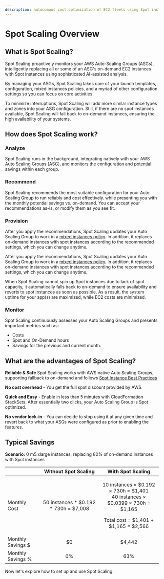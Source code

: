 ```yaml
---
description: autonomous cost optimization of EC2 fleets using Spot instances
---
```


# Spot Scaling Overview

## What is Spot Scaling?

Spot Scaling proactively monitors your AWS Auto-Scaling Groups (ASGs), intelligently replacing all or some of an ASG's on-demand EC2 instances with Spot instances using sophisticated AI-assisted analysis.

By managing your ASGs, Spot Scaling takes care of your launch templates, configuration, mixed instances policies, and a myriad of other configuration settings so you can focus on core activities.

To minimize interruptions, Spot Scaling will add more similar instance types and zones into your ASG configuration. Still, if there are no spot instances available, Spot Scaling will fall back to on-demand instances, ensuring the high availability of your systems.

## How does Spot Scaling work?

### Analyze

Spot Scaling runs in the background, integrating natively with your AWS Auto Scaling Groups (ASG), and monitors the configuration and potential savings within each group.

### Recommend

Spot Scaling recommends the most suitable configuration for your Auto Scaling Group to run reliably and cost effectively. while presenting you with the monthly potential savings vs. on-demand. You can accept your recommendations as-is, or modify them as you see fit.

### Provision

After you apply the recommendations, Spot Scaling updates your Auto Scaling Group to work in a [mixed instances policy](https://docs.aws.amazon.com/autoscaling/ec2/APIReference/API_MixedInstancesPolicy.html). In addition, it replaces on-demand instances with spot instances according to the recommended settings, which you can change anytime.

After you apply the recommendations, Spot Scaling updates your Auto Scaling Group to work in a [mixed instances policy](https://docs.aws.amazon.com/autoscaling/ec2/APIReference/API_MixedInstancesPolicy.html). In addition, it replaces on-demand instances with spot instances according to the recommended settings, which you can change anytime.

When Spot Scaling cannot spin up Spot instances due to lack of spot capacity, it automatically falls back to on-demand to ensure availability and reverts to spot instances as soon as possible. As a result, the system uptime for your app(s) are maximized, while EC2 costs are minimized.

### Monitor

Spot Scaling continuously assesses your Auto Scaling Groups and presents important metrics such as:

* Costs
* Spot and On-Demand hours
* Savings for the previous and current month.

## What are the advantages of Spot Scaling?

**Reliable & Safe**  Spot Scaling works with AWS native Auto Scaling Groups, supporting fallback to on-demand and follows [Spot Instance Best Practices](https://docs.aws.amazon.com/whitepapers/latest/cost-optimization-leveraging-ec2-spot-instances/spot-best-practices.html)

**No cost overhead** - You get the full spot discount provided by AWS.

**Quick and Easy** - Enable in less than 5 minutes with CloudFormation StackSets. After essentially two clicks, your Auto Scaling Group is Spot optimized.

**No vendor lock-in** - You can decide to stop using it at any given time and revert back to what your ASGs were configured as prior to enabling the features.

## **Typical Savings**

**Scenario:** 0 m5.xlarge instances; replacing 80% of on-demand instances with Spot instances

|                   |        **Without Spot Scaling**         |                                                       **With Spot Scaling**                                                        |
| ----------------- | :-------------------------------------: | :--------------------------------------------------------------------------------------------------------------------------------: |
| Monthly Cost      | 50 instances \* $0.192 \* 730h = $7,008 | <p>10 instances × $0.192 × 730h = $1,401<br>40 instances × $0.0399 × 730h = $1,165</p><p>Total cost = $1,401 + $1,165 = $2,566</p> |
| Monthly Savings $ |                   $0                    |                                                               $4,442                                                               |
| Monthly Savings % |                   0%                    |                                                                63%                                                                 |

Now let's explore how to set up and use Spot Scaling.
